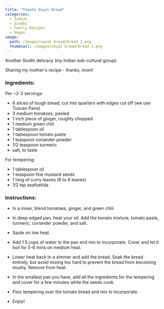 ```yaml
---
title: "Tomato Seyal Bread"
categories:
  - Indian
  - Sindhi
  - Family Recipes
  - Vegan
image:
  path: /images/seyal bread/bread 2.png
  thumbnail: /images/seyal bread/bread 1.png
---
```


Another Sindhi delicacy (my Indian sub-cultural group).

Sharing my mother's recipe - thanks, mom! 

### Ingredients:

Per ~2-3 servings:

* 6 slices of tough bread, cut into quarters with edges cut off (we use Tuscan Pane)
* 3 medium tomatoes, peeled
* 1 inch piece of ginger, roughly chopped
* 1 medium green chili
* 1 tablespoon oil
* 1 tablespoon tomato paste 
* 1 teaspoon coriander powder
* 1/2 teaspoon turmeric 
* salt, to taste

For tempering:
* 1 tablespoon oil
* 1 teaspoon fine mustard seeds
* 1 twig of curry leaves (6 to 8 leaves)
* 1/2 tsp asafoetida

### Instructions:

* In a mixer, blend tomatoes, ginger, and green chili.

* In deep edged pan, heat your oil. Add the tomato mixture, tomato paste, turmeric, coriander powder, and salt. 

* Saute on low heat.

* Add 1.5 cups of water to the pan and mix to incorporate. Cover and let it boil for 5-6 mins on medium heat. 

* Lower heat back to a simmer and add the bread. Soak the bread entirely, but avoid mixing too hard to prevent the bread from becoming mushy. Remove from heat.

* In the smallest pan you have, add all the ingredients for the tempering and cover for a few minutes while the seeds cook. 

* Pour tempering over the tomato bread and mix to incorporate.

* Enjoy!
